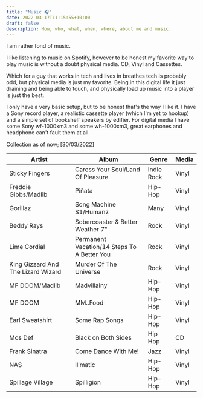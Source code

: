 ```yaml
---
title: "Music 🎧"
date: 2022-03-17T11:15:55+10:00
draft: false
description: How, who, what, when, where, about me and music.
---
```


I am rather fond of music.

I like listening to music on Spotify, however to be honest my favorite way to play music is without a doubt physical media. CD, Vinyl and Cassettes. 

Which for a guy that works in tech and lives in breathes tech is probably odd, but physical media is just my favorite. Being in this digital life it just draining and being able to touch, and physically load up music into a player is just the best.

I only have a very basic setup, but to be honest that's the way I like it. I have a Sony record player, a realistic cassette player (which I'm yet to hookup) and a simple set of bookshelf speakers by edifier. For digital media I have some Sony wf-1000xm3 and some wh-1000xm3, great earphones and headphone can't fault them at all.

Collection as of now; [30/03/2022]

| Artist                             | Album                                       | Genre      | Media |
| ---------------------------------- | ------------------------------------------- | ---------- | ------|
| Sticky Fingers                     | Caress Your Soul/Land Of Pleasure           | Indie Rock | Vinyl |
| Freddie Gibbs/Madlib               | Piñata                                      | Hip-Hop    | Vinyl |
| Gorillaz                           | Song Machine S1/Humanz                      | Many       | Vinyl |
| Beddy Rays                         | Sobercoaster & Better Weather 7"            | Rock       | Vinyl |
| Lime Cordial                       | Permanent Vacation/14 Steps To A Better You | Rock       | Vinyl |
| King Gizzard And The Lizard Wizard | Murder Of The Universe                      | Rock       | Vinyl |
| MF DOOM/Madlib                     | Madvillainy                                 | Hip-Hop    | Vinyl |
| MF DOOM                            | MM..Food                                    | Hip-Hop    | Vinyl |
| Earl Sweatshirt                    | Some Rap Songs                              | Hip-Hop    | Vinyl |
| Mos Def                            | Black on Both Sides                         | Hip Hop    | CD    |
| Frank Sinatra                      | Come Dance With Me!                         | Jazz       | Vinyl |
| NAS                                | Illmatic                                    | Hip-Hop    | Vinyl |
| Spillage Village                   | Spilligion                                  | Hip-Hop    | Vinyl |
